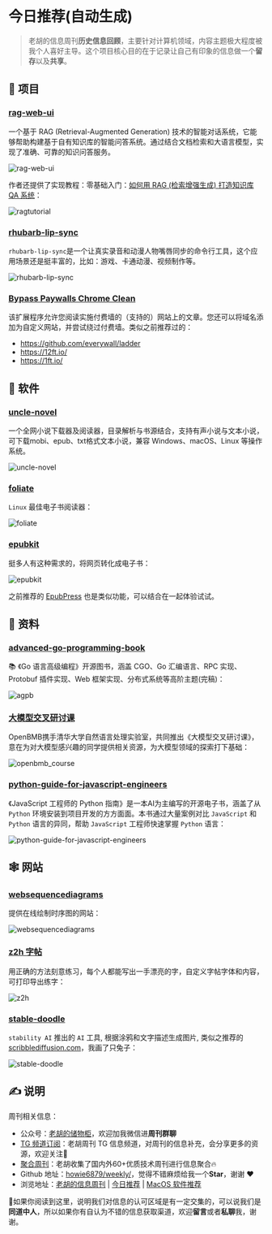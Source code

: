 # 今日推荐(自动生成)

> 老胡的信息周刊**历史信息回顾**，主要针对计算机领域，内容主题极大程度被我个人喜好主导。这个项目核心目的在于记录让自己有印象的信息做一个**留存**以及**共享**。


## 🎯 项目 

### [rag-web-ui](https://github.com/rag-web-ui/rag-web-ui)

一个基于 RAG (Retrieval-Augmented Generation) 技术的智能对话系统，它能够帮助构建基于自有知识库的智能问答系统。通过结合文档检索和大语言模型，实现了准确、可靠的知识问答服务。

![rag-web-ui](https://images-1252557999.file.myqcloud.com/uPic/7um6Ks.png)

作者还提供了实现教程：零基础入门：[如何用 RAG (检索增强生成) 打造知识库 QA 系统](https://github.com/rag-web-ui/rag-web-ui/blob/main/docs/tutorial/README.md)：

![ragtutorial](https://images-1252557999.file.myqcloud.com/uPic/2jXc19.png) 

### [rhubarb-lip-sync](https://github.com/DanielSWolf/rhubarb-lip-sync)

`rhubarb-lip-sync`是一个让真实录音和动漫人物嘴唇同步的命令行工具，这个应用场景还是挺丰富的，比如：游戏、卡通动漫、视频制作等。

![rhubarb-lip-sync](https://images-1252557999.file.myqcloud.com/uPic/fgYlDU.jpg) 

### [Bypass Paywalls Chrome Clean](https://gitlab.com/magnolia1234/bypass-paywalls-chrome-clean)

该扩展程序允许您阅读实施付费墙的（支持的）网站上的文章。您还可以将域名添加为自定义网站，并尝试绕过付费墙。类似之前推荐过的：

- https://github.com/everywall/ladder
- https://12ft.io/
- https://1ft.io/ 

## 🤖 软件 

### [uncle-novel](https://github.com/unclezs/uncle-novel)

一个全网小说下载器及阅读器，目录解析与书源结合，支持有声小说与文本小说，可下载mobi、epub、txt格式文本小说，兼容 Windows、macOS、Linux 等操作系统。

![uncle-novel](https://images-1252557999.file.myqcloud.com/uPic/ciiKWp.jpg) 

### [foliate](https://github.com/johnfactotum/foliate)

`Linux` 最佳电子书阅读器：

![foliate](https://images-1252557999.file.myqcloud.com/uPic/BAy1B7.png) 

### [epubkit](https://beta.epubkit.app/)

挺多人有这种需求的，将网页转化成电子书：

![epubkit](https://images-1252557999.file.myqcloud.com/uPic/epubkit.png)

之前推荐的 [EpubPress](https://epub.press/) 也是类似功能，可以结合在一起体验试试。 

## 👀 资料 

### [advanced-go-programming-book](https://github.com/chai2010/advanced-go-programming-book)

📚 《Go 语言高级编程》开源图书，涵盖 CGO、Go 汇编语言、RPC 实现、Protobuf 插件实现、Web 框架实现、分布式系统等高阶主题(完稿)：

![agpb](https://images-1252557999.file.myqcloud.com/uPic/agpb.png) 

### [大模型交叉研讨课](https://www.openbmb.org/community/course)

OpenBMB携手清华大学自然语言处理实验室，共同推出《大模型交叉研讨课》，意在为对大模型感兴趣的同学提供相关资源，为大模型领域的探索打下基础：

![openbmb_course](https://images-1252557999.file.myqcloud.com/uPic/openbmb_course.jpg) 

### [python-guide-for-javascript-engineers](https://github.com/luckrnx09/python-guide-for-javascript-engineers)

《JavaScript 工程师的 Python 指南》是一本AI为主编写的开源电子书，涵盖了从 `Python` 环境安装到项目开发的方方面面。本书通过大量案例对比 `JavaScript` 和 `Python` 语言的异同，帮助 `JavaScript` 工程师快速掌握 `Python` 语言：

![python-guide-for-javascript-engineers](https://images-1252557999.file.myqcloud.com/uPic/python-guide-for-javascript-engineers.jpg) 

## 🕸 网站 

### [websequencediagrams](https://www.websequencediagrams.com/)

提供在线绘制时序图的网站：

![websequencediagrams](https://images-1252557999.file.myqcloud.com/uPic/websequencediagrams.jpg) 

### [z2h 字帖](https://paper.z2h.cn/)

用正确的方法刻意练习，每个人都能写出一手漂亮的字，自定义字帖字体和内容，可打印导出练字：

![z2h](https://images-1252557999.file.myqcloud.com/uPic/z2h.jpg) 

### [stable-doodle](https://clipdrop.co/stable-doodle)

`stability AI` 推出的 `AI` 工具, 根据涂鸦和文字描述生成图片, 类似之推荐的 [scribblediffusion.com](https://weekly.howie6879.com/2023/03-06~03-11.%E8%80%81%E8%83%A1%E7%9A%84%E5%91%A8%E5%88%8A%EF%BC%88%E7%AC%AC082%E6%9C%9F%EF%BC%89.html?h=%E7%94%BB#scribblediffusioncom)，我画了只兔子：

![stable-doodle](https://images-1252557999.file.myqcloud.com/uPic/stable-doodle.jpg) 

## ✍️ 说明

周刊相关信息：

- 公众号：[老胡的储物柜](https://images-1252557999.file.myqcloud.com/uPic/ETIbMe.jpg)，欢迎加我微信进**周刊群聊**
- [TG 频道订阅](https://t.me/howie_weekly)：老胡周刊 TG 信息频道，对周刊的信息补充，会分享更多的资源，欢迎关注👏
- [聚合周刊](https://www.fre321.com/weekly)：老胡收集了国内外60+优质技术周刊进行信息聚合🔥
- Github 地址：[howie6879/weekly/](https://github.com/howie6879/weekly/)，觉得不错麻烦给我一个**Star**，谢谢 ❤️
- 浏览地址：[老胡的信息周刊](https://weekly.howie6879.com) | [今日推荐](https://weekly.howie6879.com/recommend/index.html) | [MacOS 软件推荐](https://weekly.howie6879.com/soft/mac.html)

🙌如果你阅读到这里，说明我们对信息的认可区域是有一定交集的，可以说我们是**同道中人**，所以如果你有自认为不错的信息获取渠道，欢迎**留言**或者**私聊**我，谢谢。